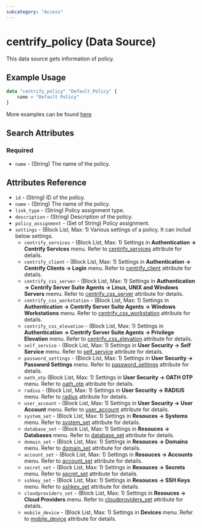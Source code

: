 ```yaml
---
subcategory: "Access"
---
```


# centrify_policy (Data Source)

This data source gets information of policy.

## Example Usage

```terraform
data "centrify_policy" "Default_Policy" {
    name = "Default Policy"
}
```

More examples can be found [here](https://github.com/centrify/terraform-provider-centrify/blob/main/examples/centrify_policy/policyorder.tf)

## Search Attributes

### Required

- `name` - (String) The name of the policy.

## Attributes Reference

- `id` - (String) ID of the policy.
- `name` - (String) The name of the policy.
- `link_type` - (String) Policy assignment type.
- `description` - (String) Description of the policy.
- `policy_assignment` - (Set of String) Policy assignment.
- `settings` - (Block List, Max: 1) Various settings of a policy. It can includ below settings.
  - `centrify_services` - (Block List, Max: 1) Settings in **Authentication -> Centrify Services** menu. Refer to [centrify_services](./policy_centrify_services.md) attribute for details.
  - `centrify_client` - (Block List, Max: 1) Settings in **Authentication -> Centrify Clients -> Login** menu. Refer to [centrify_client](./policy_centrify_client.md) attribute for details.
  - `centrify_css_server` - (Block List, Max: 1) Settings in **Authentication -> Centrify Server Suite Agents -> Linux, UNIX and Windows Servers** memu. Refer to [centrify_css_server](./policy_centrify_css_server.md) attribute for details.
  - `centrify_css_workstation` - (Block List, Max: 1) Settings in **Authentication -> Centrify Server Suite Agents -> Windows Workstations** menu. Refer to [centrify_css_workstation](./policy_centrify_css_workstation.md) attribute for details.
  - `centrify_css_elevation` - (Block List, Max: 1) Settings in **Authentication -> Centrify Server Suite Agents -> Privilege Elevation** menu. Refer to [centrify_css_elevation](./policy_centrify_css_elevation.md) attribute for details.
  - `self_service` - (Block List, Max: 1) Settings in **User Security -> Self Service** menu. Refer to [self_service](./policy_self_service.md) attribute for details.
  - `password_settings` - (Block List, Max: 1) Settings in **User Security -> Password Settings** menu. Refer to [password_settings](./policy_password_settings.md) attribute for details.
  - `oath_otp` (Block List, Max: 1) Settings in **User Security -> OATH OTP** menu. Refer to [oath_otp](./policy_oath_otp.md) attribute for details.
  - `radius` - (Block List, Max: 1) Settings in **User Security -> RADIUS** menu. Refer to [radius](./policy_radius.md) attribute for details.
  - `user_account` - (Block List, Max: 1) Settings in **User Security -> User Account** menu. Refer to [user_account](./policy_user_account.md) attribute for details.
  - `system_set` - (Block List, Max: 1) Settings in **Resouces -> Systems** menu. Refer to [system_set](./policy_system_set.md) attribute for details.
  - `database_set` - (Block List, Max: 1) Settings in **Resouces -> Databases** menu. Refer to [database_set](./policy_database_set.md) attribute for details.
  - `domain_set` - (Block List, Max: 1) Settings in **Resouces -> Domains** menu. Refer to [domain_set](./policy_domain_set.md) attribute for details.
  - `account_set` - (Block List, Max: 1) Settings in **Resouces -> Accounts** menu. Refer to [account_set](./policy_account_set.md) attribute for details.
  - `secret_set` - (Block List, Max: 1) Settings in **Resouces -> Secrets** menu. Refer to [secret_set](./policy_secret_set.md) attribute for details.
  - `sshkey_set` - (Block List, Max: 1) Settings in **Resouces -> SSH Keys** menu. Refer to [sshkey_set](./policy_sshkey_set.md) attribute for details.
  - `cloudproviders_set` - (Block List, Max: 1) Settings in **Resouces -> Cloud Providers** menu. Refer to [cloudproviders_set](./policy_cloudproviders_set.md) attribute for details.
  - `mobile_device` - (Block List, Max: 1) Settings in **Devices** menu. Refer to [mobile_device](./policy_mobile_device.md) attribute for details.
